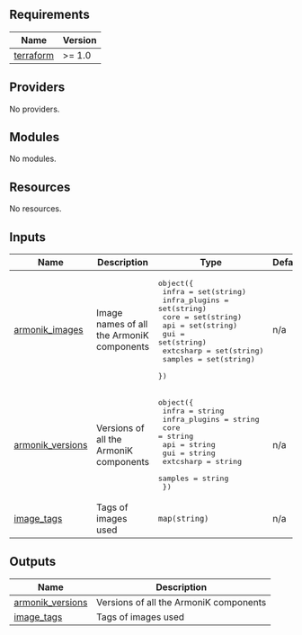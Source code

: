 <!-- BEGIN_TF_DOCS -->
## Requirements

| Name | Version |
|------|---------|
| <a name="requirement_terraform"></a> [terraform](#requirement\_terraform) | >= 1.0 |

## Providers

No providers.

## Modules

No modules.

## Resources

No resources.

## Inputs

| Name | Description | Type | Default | Required |
|------|-------------|------|---------|:--------:|
| <a name="input_armonik_images"></a> [armonik\_images](#input\_armonik\_images) | Image names of all the ArmoniK components | <pre>object({<br>    infra         = set(string)<br>    infra_plugins = set(string)<br>    core          = set(string)<br>    api           = set(string)<br>    gui           = set(string)<br>    extcsharp     = set(string)<br>    samples       = set(string)<br>  })</pre> | n/a | yes |
| <a name="input_armonik_versions"></a> [armonik\_versions](#input\_armonik\_versions) | Versions of all the ArmoniK components | <pre>object({<br>    infra         = string<br>    infra_plugins = string<br>    core          = string<br>    api           = string<br>    gui           = string<br>    extcsharp     = string<br>    samples       = string<br>  })</pre> | n/a | yes |
| <a name="input_image_tags"></a> [image\_tags](#input\_image\_tags) | Tags of images used | `map(string)` | n/a | yes |

## Outputs

| Name | Description |
|------|-------------|
| <a name="output_armonik_versions"></a> [armonik\_versions](#output\_armonik\_versions) | Versions of all the ArmoniK components |
| <a name="output_image_tags"></a> [image\_tags](#output\_image\_tags) | Tags of images used |
<!-- END_TF_DOCS -->
